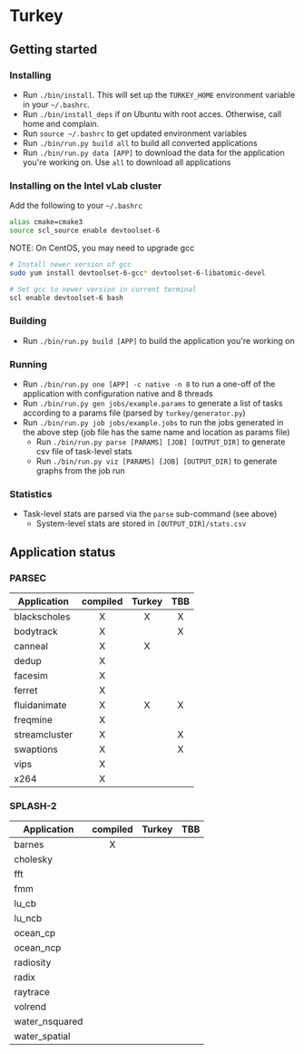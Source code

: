 # Turkey

## Getting started

### Installing
- Run ```./bin/install```. This will set up the ```TURKEY_HOME``` environment variable in your ```~/.bashrc```.
- Run ```./bin/install_deps``` if on Ubuntu with root acces. Otherwise, call home and complain.
- Run ```source ~/.bashrc``` to get updated environment variables
- Run ```./bin/run.py build all``` to build all converted applications
- Run ```./bin/run.py data [APP]``` to download the data for the application you're working on. Use ```all``` to download all applications

### Installing on the Intel vLab cluster
Add the following to your ```~/.bashrc```
```bash
alias cmake=cmake3
source scl_source enable devtoolset-6
```

NOTE: On CentOS, you may need to upgrade gcc
```bash
# Install newer version of gcc
sudo yum install devtoolset-6-gcc* devtoolset-6-libatomic-devel

# Set gcc to newer version in current terminal
scl enable devtoolset-6 bash
```

### Building
- Run ```./bin/run.py build [APP]``` to build the application you're working on

### Running
  - Run ```./bin/run.py one [APP] -c native -n 8``` to run a one-off of the application with configuration native and 8 threads
  - Run ```./bin/run.py gen jobs/example.params``` to generate a list of tasks according to a params file (parsed by ```turkey/generator.py```)
- Run ```./bin/run.py job jobs/example.jobs``` to run the jobs generated in the above step (job file has the same name and location as params file)
  - Run ```./bin/run.py parse [PARAMS] [JOB] [OUTPUT_DIR]``` to generate csv file of task-level stats
  - Run ```./bin/run.py viz [PARAMS] [JOB] [OUTPUT_DIR]``` to generate graphs from the job run

### Statistics
- Task-level stats are parsed via the ```parse``` sub-command (see above)
  - System-level stats are stored in ```[OUTPUT_DIR]/stats.csv```

## Application status
### PARSEC
  | Application     | compiled        | Turkey          | TBB             |
  | --------------- | :-------------: | :-------------: | :-------------: |
  | blackscholes    | X               | X               | X               |
  | bodytrack       | X               |                 | X               |
  | canneal         | X               | X               |                 |
  | dedup           | X               |                 |                 |
  | facesim         | X               |                 |                 |
  | ferret          | X               |                 |                 |
  | fluidanimate    | X               | X               | X               |
  | freqmine        | X               |                 |                 |
  | streamcluster   | X               |                 | X               |
  | swaptions       | X               |                 | X               |
  | vips            | X               |                 |                 |
  | x264            | X               |                 |                 |

### SPLASH-2
  | Application     | compiled        | Turkey          | TBB             |
  | --------------- | :-------------: | :-------------: | :-------------: |
  | barnes          | X               |                 |                 |
  | cholesky        |                 |                 |                 |
  | fft             |                 |                 |                 |
  | fmm             |                 |                 |                 |
  | lu_cb           |                 |                 |                 |
  | lu_ncb          |                 |                 |                 |
  | ocean_cp        |                 |                 |                 |
  | ocean_ncp       |                 |                 |                 |
  | radiosity       |                 |                 |                 |
  | radix           |                 |                 |                 |
  | raytrace        |                 |                 |                 |
  | volrend         |                 |                 |                 |
  | water_nsquared  |                 |                 |                 |
  | water_spatial   |                 |                 |                 |

